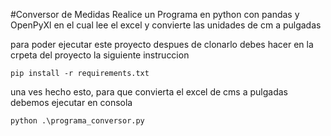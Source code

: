 #Conversor de Medidas 
Realice un Programa en python con pandas y OpenPyXl en el cual lee el excel y convierte las unidades 
de cm a pulgadas

para poder ejecutar este proyecto despues de clonarlo debes hacer en la crpeta del proyecto la siguiente instruccion

```
pip install -r requirements.txt
```
una ves hecho esto, para que convierta el excel de cms a pulgadas debemos ejecutar en consola

```
python .\programa_conversor.py
```
